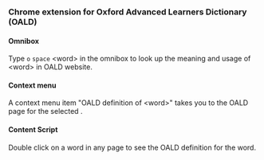 ### Chrome extension for Oxford Advanced Learners Dictionary (OALD)


#### Omnibox
Type `o` `space` \<word\> in the omnibox to look up the meaning and usage of \<word\> in OALD website.

#### Context menu
A context menu item "OALD definition of \<word\>" takes you to the OALD page for the selected <word>. 

#### Content Script
Double click on a word in any page to see the OALD definition for the word.
